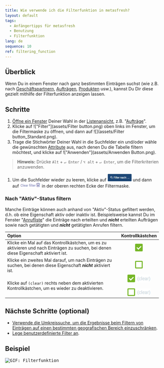 ```yaml
---
title: Wie verwende ich die Filterfunktion in metasfresh?
layout: default
tags:
  - Anfängertipps für metasfresh
  - Benutzung
  - Filterfunktion
lang: de
sequence: 10
ref: filtering_function
---
```


## Überblick
Wenn Du in einem Fenster nach ganz bestimmten Einträgen suchst (wie z.B. nach [Geschäftspartnern](Neuer_Geschaeftspartner), [Aufträgen](Auftrag_erfassen), [Produkten](NeuesProdukt) usw.), kannst Du Dir diese gezielt mithilfe der Filterfunktion anzeigen lassen.

## Schritte
1. [Öffne ein Fenster](Menu) Deiner Wahl in der [Listenansicht](Ansichten#listenansicht), z.B. "[Aufträge](Menu)".
1. Klicke auf !["Filter"](assets/Filter button.png) oben links im Fenster, um die Filtermaske zu öffnen, und dann auf ![](assets/Filter button_Standard.png).
1. Trage die Stichwörter Deiner Wahl in die Suchfelder ein und/oder wähle die gewünschten [Attribute](Attribute_GP_hinzufuegen) aus, nach denen Du die Tabelle filtern möchtest, und klicke auf !["Anwenden"](assets/Anwenden Button.png).
 >**Hinweis:** Drücke `Alt` + `↵ Enter` / `⌥ alt` + `↵ Enter`, um die Filterkriterien anzuwenden.

1. Um die Suchfelder wieder zu leeren, klicke auf ![](assets/Filter_nach_X.png) und dann auf ![](assets/Clear_filter.png) in der oberen rechten Ecke der Filtermaske.

### Nach "Aktiv"-Status filtern
Manche Einträge können auch anhand von "Aktiv"-Status gefiltert werden, d.h. ob eine Eigenschaft aktiv oder inaktiv ist. Beispielsweise kannst Du im Fenster "[Anrufliste](Anrufplanung_Anrufe_filtern)" die Einträge nach erteilten und ***nicht*** erteilten Aufträgen sowie nach getätigten und ***nicht*** getätigten Anrufen filtern.

| Option | Kontrollkästchen |
| :--- | :---: |
| Klicke ein Mal auf das Kontrollkästchen, um es zu aktivieren und nach Einträgen zu suchen, bei denen diese Eigenschaft aktiviert ist. | ![](assets/Checkbox_activated_tick.png) |
| Klicke ein zweites Mal darauf, um nach Einträgen zu suchen, bei denen diese Eigenschaft ***nicht*** aktiviert ist. | ![](assets/Checkbox_activated_empty.png) |
| Klicke auf `(clear)` rechts neben dem aktivierten Kontrollkästchen, um es wieder zu deaktivieren. | ![](assets/Checkbox_clear_tick.png)<br><br> ![](assets/Checkbox_clear.png) |

## Nächste Schritte (optional)
- [Verwende die Umkreissuche, um die Ergebnisse beim Filtern von Einträgen auf einen bestimmten geografischen Bereich einzuschränken](Umkreissuche_Geocoding).
- [Lege benutzerdefinierte Filter an](Benutzerdefinierte_Filter_anlegen).

## Beispiel
<kbd><img src="assets/Filtering function.gif" alt="GIF: Filterfunktion"></kbd>
